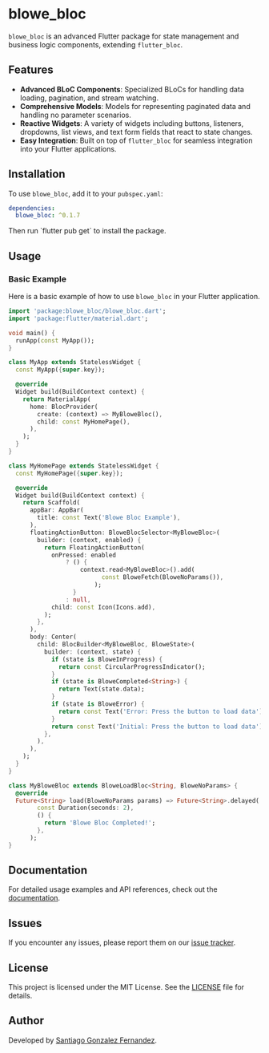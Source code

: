 # blowe_bloc

`blowe_bloc` is an advanced Flutter package for state management and business logic components, extending `flutter_bloc`.

## Features

- **Advanced BLoC Components**: Specialized BLoCs for handling data loading, pagination, and stream watching.
- **Comprehensive Models**: Models for representing paginated data and handling no parameter scenarios.
- **Reactive Widgets**: A variety of widgets including buttons, listeners, dropdowns, list views, and text form fields that react to state changes.
- **Easy Integration**: Built on top of `flutter_bloc` for seamless integration into your Flutter applications.

## Installation

To use `blowe_bloc`, add it to your `pubspec.yaml`:

```yaml
dependencies:
  blowe_bloc: ^0.1.7
```

Then run \`flutter pub get\` to install the package.

## Usage

### Basic Example

Here is a basic example of how to use `blowe_bloc` in your Flutter application.

```dart
import 'package:blowe_bloc/blowe_bloc.dart';
import 'package:flutter/material.dart';

void main() {
  runApp(const MyApp());
}

class MyApp extends StatelessWidget {
  const MyApp({super.key});

  @override
  Widget build(BuildContext context) {
    return MaterialApp(
      home: BlocProvider(
        create: (context) => MyBloweBloc(),
        child: const MyHomePage(),
      ),
    );
  }
}

class MyHomePage extends StatelessWidget {
  const MyHomePage({super.key});

  @override
  Widget build(BuildContext context) {
    return Scaffold(
      appBar: AppBar(
        title: const Text('Blowe Bloc Example'),
      ),
      floatingActionButton: BloweBlocSelector<MyBloweBloc>(
        builder: (context, enabled) {
          return FloatingActionButton(
            onPressed: enabled
                ? () {
                    context.read<MyBloweBloc>().add(
                          const BloweFetch(BloweNoParams()),
                        );
                  }
                : null,
            child: const Icon(Icons.add),
          );
        },
      ),
      body: Center(
        child: BlocBuilder<MyBloweBloc, BloweState>(
          builder: (context, state) {
            if (state is BloweInProgress) {
              return const CircularProgressIndicator();
            }
            if (state is BloweCompleted<String>) {
              return Text(state.data);
            }
            if (state is BloweError) {
              return const Text('Error: Press the button to load data');
            }
            return const Text('Initial: Press the button to load data');
          },
        ),
      ),
    );
  }
}

class MyBloweBloc extends BloweLoadBloc<String, BloweNoParams> {
  @override
  Future<String> load(BloweNoParams params) => Future<String>.delayed(
        const Duration(seconds: 2),
        () {
          return 'Blowe Bloc Completed!';
        },
      );
}
```

## Documentation

For detailed usage examples and API references, check out the [documentation](https://pub.dev/documentation/blowe_bloc/latest/).

## Issues

If you encounter any issues, please report them on our [issue tracker](https://github.com/santiagogonzalezblowe/blowe_bloc/issues).

## License

This project is licensed under the MIT License. See the [LICENSE](https://github.com/santiagogonzalezblowe/blowe_bloc/blob/master/LICENSE) file for details.

## Author

Developed by [Santiago Gonzalez Fernandez](https://www.linkedin.com/in/santiagogonzalezblowe/).
